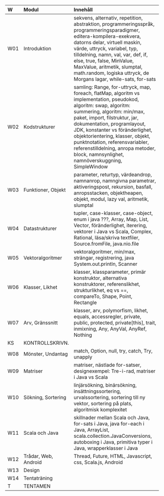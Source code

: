 | W   | Modul                | Innehåll |
|:----|:---------------------|:--|
| W01 | Introduktion         | sekvens, alternativ, repetition, abstraktion, programmeringsspråk, programmeringsparadigmer, editera-kompilera-exekvera, datorns delar, virtuell maskin, värde, uttryck, variabel, typ, tilldelning, namn, val, var, def, if, else, true, false, MinValue, MaxValue, aritmetik, slumptal, math.random, logiska uttryck, de Morgans lagar, while-sats, for-sats |
| W02 | Kodstrukturer        | samling: Range, for-uttryck, map, foreach, flatMap, algoritm vs implementation, pseudokod, algoritm: swap, algoritm: summering, algoritm: min/max, paket, import, filstruktur, jar, dokumentation, programlayout, JDK, konstanter vs föränderlighet, objektorientering, klasser, objekt, punktnotation, referensvariabler, referenstilldelning, anropa metoder, block, namnsynlighet, namnöverskuggning, SimpleWindow |
| W03 | Funktioner, Objekt   | parameter, returtyp, värdeandrop, namnanrop, namngivna parametrar, aktiveringspost, rekursion, basfall, anropsstacken, objektheapen, objekt, modul, lazy val, aritmetik, slumptal |
| W04 | Datastrukturer       | tupler, case-klasser, case-object, enum i java ???, Array, Map, List, Vector, föränderlighet, iterering, vektorer i Java vs Scala, Complex, Rational, läsa/skriva textfiler, Source.fromFile, java.nio.file |
| W05 | Vektoralgoritmer     | vektoralgoritmer, min/max, strängar, registrering, java System.out.println, Scanner |
| W06 | Klasser, Likhet      | klasser, klassparameter, primär konstruktor, alternativa konstruktorer, referenslikhet, strukturlikhet, eq vs ==, compareTo, Shape, Point, Rectangle |
| W07 | Arv, Gränssnitt      | klasser, arv, polymorfism, likhet, equals, accessregler, private, public, protected, private[this], trait, inmixning, Any, AnyVal, AnyRef, Nothing |
| KS  | KONTROLLSKRIVN.      |  |
| W08 | Mönster, Undantag    | match, Option, null, try, catch, Try, unapply |
| W09 | Matriser             | matriser, nästlade for-satser, designexempel: Tre-i-rad, matriser i Java vs Scala |
| W10 | Sökning, Sortering   | linjärsökning, binärsökning, insättningssortering, urvalssortering, sortering till ny vektor, sortering på plats, algoritmisk komplexitet |
| W11 | Scala och Java       | skillnader mellan Scala och Java, for-sats i Java, java for-each i Java, ArrayList<Integer>, scala.collection.JavaConversions, autoboxing i Java, primitiva typer i Java, wrapperklasser i Java |
| W12 | Trådar, Web, Android | Thread, Future, HTML, Javascript, css, Scala.js, Android |
| W13 | Design               |  |
| W14 | Tentaträning         |  |
| T   | TENTAMEN             |  |